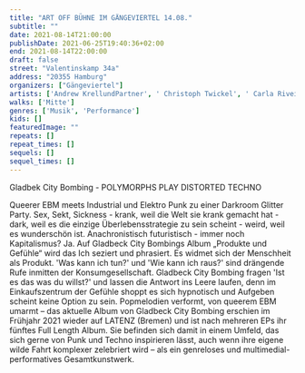 ```yaml
---
title: "ART OFF BÜHNE IM GÄNGEVIERTEL 14.08."
subtitle: ""
date: 2021-08-14T21:00:00
publishDate: 2021-06-25T19:40:36+02:00
end: 2021-08-14T22:00:00
draft: false
street: "Valentinskamp 34a"
address: "20355 Hamburg"
organizers: ["Gängeviertel"]
artists: ['Andrew KrellundPartner', ' Christoph Twickel', ' Carla Riveiros Eißmann', ' Ulli Bomans', ' Björn']
walks: ['Mitte']
genres: ['Musik', 'Performance']
kids: []
featuredImage: ""
repeats: []
repeat_times: []
sequels: []
sequel_times: []
---
```


Gladbek City Bombing - POLYMORPHS PLAY DISTORTED TECHNO

Queerer EBM meets Industrial und Elektro Punk zu einer Darkroom Glitter Party. Sex, Sekt, Sickness - krank, weil die Welt sie krank gemacht hat - dark, weil es die einzige Überlebensstrategie zu sein scheint - weird, weil es wunderschön ist. Anachronistisch futuristisch - immer noch Kapitalismus? Ja. Auf Gladbeck City Bombings Album „Produkte und Gefühle“ wird das Ich seziert und phrasiert. Es widmet sich der Menschheit als Produkt. 'Was kann ich tun?' und 'Wie kann ich raus?' sind drängende Rufe inmitten der Konsumgesellschaft. Gladbeck City Bombing fragen 'Ist es das was du willst?' und lassen die Antwort ins Leere laufen, denn im Einkaufszentrum der Gefühle shoppt es sich hypnotisch und Aufgeben scheint keine Option zu sein. Popmelodien verformt, von queerem EBM umarmt – das aktuelle Album von Gladbeck City Bombing erschien im Frühjahr 2021 wieder auf LATENZ (Bremen) und ist nach mehreren EPs ihr fünftes Full Length Album. Sie befinden sich damit in einem Umfeld, das sich gerne von Punk und Techno inspirieren lässt, auch wenn ihre eigene wilde Fahrt komplexer zelebriert wird – als ein genreloses und multimedial-performatives Gesamtkunstwerk.